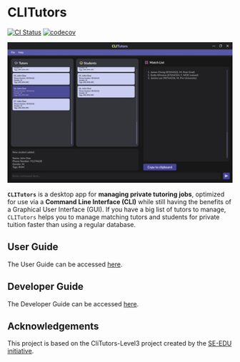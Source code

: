 # CLITutors

[![CI Status](https://github.com/AY2122S1-CS2103T-T17-2/tp/workflows/Java%20CI/badge.svg)](https://github.com/AY2122S1-CS2103T-T17-2/tp/actions)
[![codecov](https://codecov.io/gh/AY2122S1-CS2103T-T17-2/tp/branch/master/graph/badge.svg?token=LZ0GGNJ35I)](https://codecov.io/gh/AY2122S1-CS2103T-T17-2/tp)

![Ui](docs/images/Ui.png)

**`CLITutors`** is a desktop app for **managing private tutoring jobs**, optimized for use via a **Command Line Interface (CLI)** while still having the benefits of a Graphical User Interface (GUI). If you have a big list of tutors to manage, `CLITutors` helps you to manage matching tutors and students for private tuition faster than using a regular database.

## User Guide
The User Guide can be accessed [here](https://github.com/AY2122S1-CS2103T-T17-2/tp/blob/master/docs/UserGuide.md).

## Developer Guide
The Developer Guide can be accessed [here](https://github.com/AY2122S1-CS2103T-T17-2/tp/blob/master/docs/DeveloperGuide.md).

## Acknowledgements
This project is based on the CliTutors-Level3 project created by the [SE-EDU initiative](https://se-education.org).
